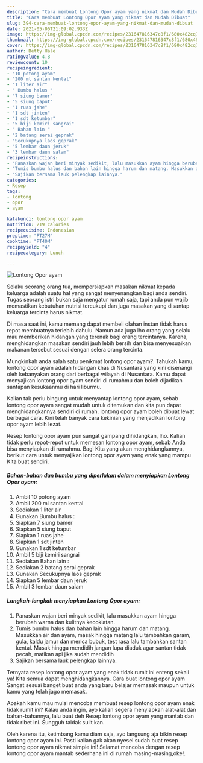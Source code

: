 ```yaml
---
description: "Cara membuat Lontong Opor ayam yang nikmat dan Mudah Dibuat"
title: "Cara membuat Lontong Opor ayam yang nikmat dan Mudah Dibuat"
slug: 394-cara-membuat-lontong-opor-ayam-yang-nikmat-dan-mudah-dibuat
date: 2021-05-06T21:09:02.933Z
image: https://img-global.cpcdn.com/recipes/231647816347c8f1/680x482cq70/lontong-opor-ayam-foto-resep-utama.jpg
thumbnail: https://img-global.cpcdn.com/recipes/231647816347c8f1/680x482cq70/lontong-opor-ayam-foto-resep-utama.jpg
cover: https://img-global.cpcdn.com/recipes/231647816347c8f1/680x482cq70/lontong-opor-ayam-foto-resep-utama.jpg
author: Betty Hale
ratingvalue: 4.8
reviewcount: 10
recipeingredient:
- "10 potong ayam"
- "200 ml santan kental"
- "1 liter air"
- " Bumbu halus "
- "7 siung bamer"
- "5 siung baput"
- "1 ruas jahe"
- "1 sdt jinten"
- "1 sdt ketumbar"
- "5 biji kemiri sangrai"
- " Bahan lain "
- "2 batang serai geprak"
- "Secukupnya laos geprak"
- "5 lembar daun jeruk"
- "3 lembar daun salam"
recipeinstructions:
- "Panaskan wajan beri minyak sedikit, lalu masukkan ayam hingga berubah warna dan kulitnya kecoklatan."
- "Tumis bumbu halus dan bahan lain hingga harum dan matang. Masukkan air dan ayam, masak hingga matang lalu tambahkan garam, gula, kaldu jamur dan merica bubuk, test rasa lalu tambahkan santan kental. Masak hingga mendidih jangan lupa diaduk agar santan tidak pecah, matikan api jika sudah mendidih"
- "Sajikan bersama lauk pelengkap lainnya."
categories:
- Resep
tags:
- lontong
- opor
- ayam

katakunci: lontong opor ayam 
nutrition: 219 calories
recipecuisine: Indonesian
preptime: "PT27M"
cooktime: "PT40M"
recipeyield: "4"
recipecategory: Lunch

---
```



![Lontong Opor ayam](https://img-global.cpcdn.com/recipes/231647816347c8f1/680x482cq70/lontong-opor-ayam-foto-resep-utama.jpg)

Selaku seorang orang tua, mempersiapkan masakan nikmat kepada keluarga adalah suatu hal yang sangat menyenangkan bagi anda sendiri. Tugas seorang istri bukan saja mengatur rumah saja, tapi anda pun wajib memastikan kebutuhan nutrisi tercukupi dan juga masakan yang disantap keluarga tercinta harus nikmat.

Di masa  saat ini, kamu memang dapat membeli olahan instan tidak harus repot membuatnya terlebih dahulu. Namun ada juga lho orang yang selalu mau memberikan hidangan yang terenak bagi orang tercintanya. Karena, menghidangkan masakan sendiri jauh lebih bersih dan bisa menyesuaikan makanan tersebut sesuai dengan selera orang tercinta. 



Mungkinkah anda salah satu penikmat lontong opor ayam?. Tahukah kamu, lontong opor ayam adalah hidangan khas di Nusantara yang kini disenangi oleh kebanyakan orang dari berbagai wilayah di Nusantara. Kamu dapat menyajikan lontong opor ayam sendiri di rumahmu dan boleh dijadikan santapan kesukaanmu di hari liburmu.

Kalian tak perlu bingung untuk menyantap lontong opor ayam, sebab lontong opor ayam sangat mudah untuk ditemukan dan kita pun dapat menghidangkannya sendiri di rumah. lontong opor ayam boleh dibuat lewat berbagai cara. Kini telah banyak cara kekinian yang menjadikan lontong opor ayam lebih lezat.

Resep lontong opor ayam pun sangat gampang dihidangkan, lho. Kalian tidak perlu repot-repot untuk memesan lontong opor ayam, sebab Anda bisa menyiapkan di rumahmu. Bagi Kita yang akan menghidangkannya, berikut cara untuk menyajikan lontong opor ayam yang enak yang mampu Kita buat sendiri.

<!--inarticleads1-->

##### Bahan-bahan dan bumbu yang diperlukan dalam menyiapkan Lontong Opor ayam:

1. Ambil 10 potong ayam
1. Ambil 200 ml santan kental
1. Sediakan 1 liter air
1. Gunakan  Bumbu halus :
1. Siapkan 7 siung bamer
1. Siapkan 5 siung baput
1. Siapkan 1 ruas jahe
1. Siapkan 1 sdt jinten
1. Gunakan 1 sdt ketumbar
1. Ambil 5 biji kemiri sangrai
1. Sediakan  Bahan lain :
1. Sediakan 2 batang serai geprak
1. Gunakan Secukupnya laos geprak
1. Siapkan 5 lembar daun jeruk
1. Ambil 3 lembar daun salam




<!--inarticleads2-->

##### Langkah-langkah menyiapkan Lontong Opor ayam:

1. Panaskan wajan beri minyak sedikit, lalu masukkan ayam hingga berubah warna dan kulitnya kecoklatan.
1. Tumis bumbu halus dan bahan lain hingga harum dan matang. Masukkan air dan ayam, masak hingga matang lalu tambahkan garam, gula, kaldu jamur dan merica bubuk, test rasa lalu tambahkan santan kental. Masak hingga mendidih jangan lupa diaduk agar santan tidak pecah, matikan api jika sudah mendidih
1. Sajikan bersama lauk pelengkap lainnya.




Ternyata resep lontong opor ayam yang enak tidak rumit ini enteng sekali ya! Kita semua dapat menghidangkannya. Cara buat lontong opor ayam Sangat sesuai banget buat anda yang baru belajar memasak maupun untuk kamu yang telah jago memasak.

Apakah kamu mau mulai mencoba membuat resep lontong opor ayam enak tidak rumit ini? Kalau anda ingin, ayo kalian segera menyiapkan alat-alat dan bahan-bahannya, lalu buat deh Resep lontong opor ayam yang mantab dan tidak ribet ini. Sungguh taidak sulit kan. 

Oleh karena itu, ketimbang kamu diam saja, ayo langsung aja bikin resep lontong opor ayam ini. Pasti kalian gak akan nyesel sudah buat resep lontong opor ayam nikmat simple ini! Selamat mencoba dengan resep lontong opor ayam mantab sederhana ini di rumah masing-masing,oke!.

